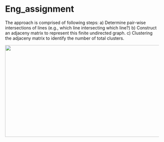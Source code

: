 # Eng_assignment


The approach is comprised of following steps:
a) Determine pair-wise intersections of lines (e.g., which line intersecting which line?)
b) Construct an adjaceny matrix to represent this finite undirected graph.
c) Clustering the adjaceny matrix to identify the number of total clusters.

<img src="https://user-images.githubusercontent.com/22897244/124961991-0142f600-e016-11eb-97ab-c6e28bc95bee.png" width="600" height="300">
     
     
